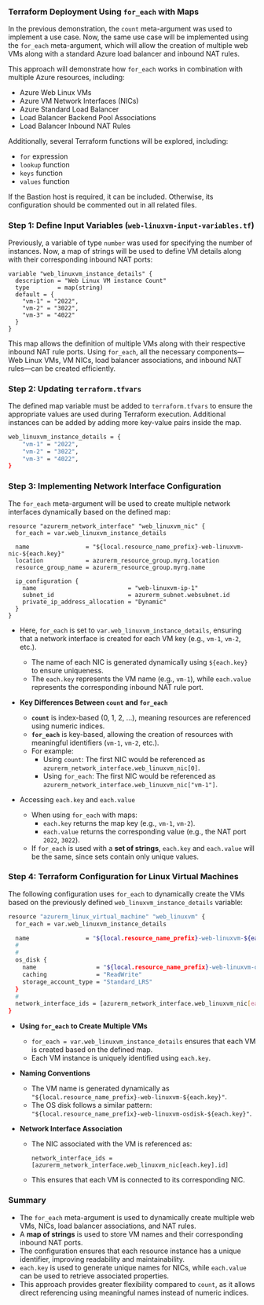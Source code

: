 ### Terraform Deployment Using `for_each` with Maps  

In the previous demonstration, the `count` meta-argument was used to implement a use case. Now, the same use case will be implemented using the `for_each` meta-argument, which will allow the creation of multiple web VMs along with a standard Azure load balancer and inbound NAT rules.  

This approach will demonstrate how `for_each` works in combination with multiple Azure resources, including:  
- Azure Web Linux VMs  
- Azure VM Network Interfaces (NICs)  
- Azure Standard Load Balancer  
- Load Balancer Backend Pool Associations  
- Load Balancer Inbound NAT Rules  

Additionally, several Terraform functions will be explored, including:  
- `for` expression  
- `lookup` function  
- `keys` function  
- `values` function  

If the Bastion host is required, it can be included. Otherwise, its configuration should be commented out in all related files.


### Step 1: Define Input Variables (`web-linuxvm-input-variables.tf`)

Previously, a variable of type `number` was used for specifying the number of instances. Now, a map of strings will be used to define VM details along with their corresponding inbound NAT ports:  

```hcl
variable "web_linuxvm_instance_details" {
  description = "Web Linux VM instance Count"
  type        = map(string)
  default = {
    "vm-1" = "2022",
    "vm-2" = "3022",
    "vm-3" = "4022"
  }
}
```

This map allows the definition of multiple VMs along with their respective inbound NAT rule ports. Using `for_each`, all the necessary components—Web Linux VMs, VM NICs, load balancer associations, and inbound NAT rules—can be created efficiently.  

### Step 2: Updating `terraform.tfvars`  
The defined map variable must be added to `terraform.tfvars` to ensure the appropriate values are used during Terraform execution. Additional instances can be added by adding more key-value pairs inside the map.  
```sh
web_linuxvm_instance_details = {
    "vm-1" = "2022",
    "vm-2" = "3022",
    "vm-3" = "4022",
}
```

### Step 3: Implementing Network Interface Configuration

The `for_each` meta-argument will be used to create multiple network interfaces dynamically based on the defined map:  

```hcl
resource "azurerm_network_interface" "web_linuxvm_nic" {
  for_each = var.web_linuxvm_instance_details

  name                = "${local.resource_name_prefix}-web-linuxvm-nic-${each.key}"
  location            = azurerm_resource_group.myrg.location
  resource_group_name = azurerm_resource_group.myrg.name

  ip_configuration {
    name                          = "web-linuxvm-ip-1"
    subnet_id                     = azurerm_subnet.websubnet.id
    private_ip_address_allocation = "Dynamic"
  }
}
```
- Here, `for_each` is set to `var.web_linuxvm_instance_details`, ensuring that a network interface is created for each VM key (e.g., `vm-1`, `vm-2`, etc.).  
    - The name of each NIC is generated dynamically using `${each.key}` to ensure uniqueness.  
    - The `each.key` represents the VM name (e.g., `vm-1`), while `each.value` represents the corresponding inbound NAT rule port.  

- **Key Differences Between `count` and `for_each`**
    - **`count`** is index-based (0, 1, 2, …), meaning resources are referenced using numeric indices.  
    - **`for_each`** is key-based, allowing the creation of resources with meaningful identifiers (`vm-1`, `vm-2`, etc.).  
    - For example:  
        - Using `count`: The first NIC would be referenced as `azurerm_network_interface.web_linuxvm_nic[0]`.  
        - Using `for_each`: The first NIC would be referenced as `azurerm_network_interface.web_linuxvm_nic["vm-1"]`.  

- Accessing `each.key` and `each.value`  
    - When using `for_each` with maps:  
        - `each.key` returns the map key (e.g., `vm-1`, `vm-2`).  
        - `each.value` returns the corresponding value (e.g., the NAT port `2022`, `3022`).  
    - If `for_each` is used with a **set of strings**, `each.key` and `each.value` will be the same, since sets contain only unique values.  


### Step 4: Terraform Configuration for Linux Virtual Machines  

The following configuration uses `for_each` to dynamically create the VMs based on the previously defined `web_linuxvm_instance_details` variable:  

```sh
resource "azurerm_linux_virtual_machine" "web_linuxvm" {
  for_each = var.web_linuxvm_instance_details

  name                = "${local.resource_name_prefix}-web-linuxvm-${each.key}"
  # 
  # 
  os_disk {
    name                 = "${local.resource_name_prefix}-web-linuxvm-osdisk-${each.key}"
    caching              = "ReadWrite"
    storage_account_type = "Standard_LRS"
  }
  # 
  network_interface_ids = [azurerm_network_interface.web_linuxvm_nic[each.key].id]
}
```

- **Using `for_each` to Create Multiple VMs**  
   - `for_each = var.web_linuxvm_instance_details` ensures that each VM is created based on the defined map.  
   - Each VM instance is uniquely identified using `each.key`.  

- **Naming Conventions**  
   - The VM name is generated dynamically as `"${local.resource_name_prefix}-web-linuxvm-${each.key}"`.  
   - The OS disk follows a similar pattern: `"${local.resource_name_prefix}-web-linuxvm-osdisk-${each.key}"`.  

- **Network Interface Association**  
   - The NIC associated with the VM is referenced as:  
     ```hcl
     network_interface_ids = [azurerm_network_interface.web_linuxvm_nic[each.key].id]
     ```  
   - This ensures that each VM is connected to its corresponding NIC.  
 
### Summary  

- The `for_each` meta-argument is used to dynamically create multiple web VMs, NICs, load balancer associations, and NAT rules.  
- A **map of strings** is used to store VM names and their corresponding inbound NAT ports.  
- The configuration ensures that each resource instance has a unique identifier, improving readability and maintainability.  
- `each.key` is used to generate unique names for NICs, while `each.value` can be used to retrieve associated properties.  
- This approach provides greater flexibility compared to `count`, as it allows direct referencing using meaningful names instead of numeric indices.